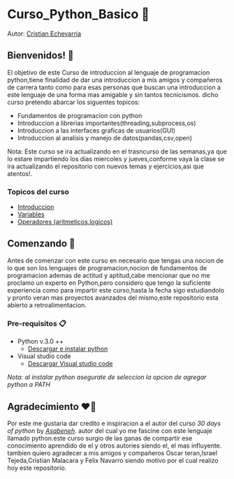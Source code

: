 # Curso_Python_Basico 💯

Autor: [Cristian Echevarria](https://github.com/Echxvx2610)

## Bienvenidos! 🥳

El objetivo de este Curso de introduccion al lenguaje de programacion python,tiene finalidad de dar una introduccion a mis amigos y compañeros de carrera tanto como para esas personas que buscan una introduccion a este lenguaje de una forma mas amigable y sin tantos tecnicismos. dicho curso pretendo abarcar los  siguentes topicos:

* Fundamentos de programacion con python
* Introduccion a librerias importantes(threading,subprocess,os)
* Introduccion a las interfaces graficas de usuarios(GUI)
* Introduccion al analisis y manejo de datos(pandas,csv,open)

Nota: Este curso se ira actualizando en el trasncurso de las semanas,ya que lo estare impartiendo los dias miercoles y jueves,conforme vaya la clase se ira actualizando el repositorio con nuevos temas y ejercicios,asi que atentos!.

### Topicos del curso
* [Introduccion](./Introduccion/introduccion.md)
* [Variables]()
* [Operadores (aritmeticos,logicos)]()

## Comenzando 🚀
Antes de comenzar con este curso en necesario que tengas una nocion de lo que son los lenguajes de programacion,nocion de fundamentos de programacion ademas de actitud y aptitud,cabe mencionar que no me proclamo un experto en Python,pero considero que tengo la suficiente experiencia como para impartir este curso,hasta la fecha sigo estudiandolo y pronto veran mas proyectos avanzados del mismo,este repositorio esta abierto a retroalimentacion.

### Pre-requisitos 📋
* Python v.3.0 ++
  * [Descargar e instalar python](https://www.python.org/downloads/)
* Visual studio code
  * [Descargar Visual studio code](https://code.visualstudio.com/download)

*Nota: al instalar python asegurate de seleccion la opcion de agregar python a PATH*

## Agradecimiento ❤️👏
Por este me gustaria dar credito e inspiracion a el autor del curso *30 days of python* by [*Asabeneh*](https://github.com/Asabeneh). autor del cual yo me fascine con este lenguaje llamado python.este curso surgio de las ganas de compartir ese conocimiento aprendido de el y otros autories siendo el, el mas influyente. tambien quiero agradecer a mis amigos y compañeros Oscar teran,Israel Tejeda,Cristian Malacara y Felix Navarro siendo motivo por el cual realizo hoy este repositorio.
